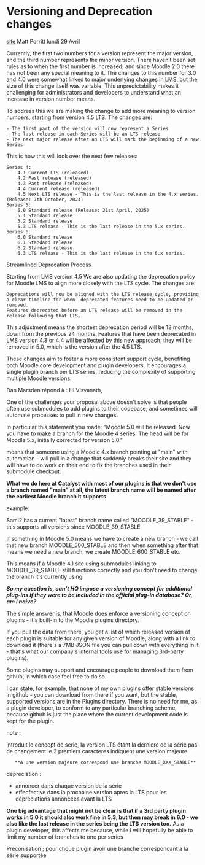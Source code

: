 # Versioning and Deprecation changes

[site](https://moodle.org/mod/forum/discuss.php?d=457946)
Matt Porritt  lundi 29 Avril

Currently, the first two numbers for a version represent the major version, and the third number represents the minor version. There haven’t been set rules as to when the first number is increased, and since Moodle 2.0 there has not been any special meaning to it. The changes to this number for 3.0 and 4.0 were somewhat linked to major underlying changes in LMS, but the size of this change itself was variable. This unpredictability makes it challenging for administrators and developers to understand what an increase in version number means.

To address this we are making the change to add more meaning to version numbers, starting from version 4.5 LTS. The changes are:

    - The first part of the version will now represent a Series
    - The last release in each Series will be an LTS release
    - The next major release after an LTS will mark the beginning of a new Series

This is how this will look over the next few releases:

    Series 4:
        4.1 Current LTS (released)
        4.2 Past release (released)
        4.3 Past release (released)
        4.4 Current release (released)
        4.5 Next LTS release - This is the last release in the 4.x series. (Release: 7th October, 2024)
    Series 5:
        5.0 Standard release (Release: 21st April, 2025)
        5.1 Standard release  
        5.2 Standard release
        5.3 LTS release - This is the last release in the 5.x series.
    Series 6:
        6.0 Standard release
        6.1 Standard release
        6.2 Standard release 
        6.3 LTS release - This is the last release in the 6.x series.

Streamlined Deprecation Process

Starting from LMS version 4.5 We are also updating the deprecation policy for Moodle LMS to align more closely with the LTS cycle. The changes are:

    Deprecations will now be aligned with the LTS release cycle, providing a clear timeline for when  deprecated features need to be updated or removed.
    Features deprecated before an LTS release will be removed in the release following that LTS. 

This adjustment means the shortest deprecation period will be 12 months, down from the previous 24 months. Features that have been deprecated in LMS version 4.3 or 4.4 will be affected by this new approach; they will be removed in 5.0, which is the version after the 4.5 LTS.

These changes aim to foster a more consistent support cycle, benefiting both Moodle core development and plugin developers. It encourages a single plugin branch per LTS series, reducing the complexity of supporting multiple Moodle versions.

Dan Marsden répond à :
Hi Visvanath, 

One of the challenges your proposal above doesn't solve is that people often use submodules to add plugins to their codebase, and sometimes will automate processes to pull in new changes.

In particular this statement you made:
"Moodle 5.0 will be released. Now you have to make a branch for the Moodle 4 series. The head will be for Moodle 5.x, initially corrected for version 5.0."

means that someone using a Moodle 4.x branch pointing at "main" with automation - will pull in a change that suddenly breaks their site and they will have to do work on their end to fix the branches used in their submodule checkout.

**What we do here at Catalyst with most of our plugins is that we don't use a branch named "main" at all, the latest branch name will be named after the earliest Moodle branch it supports.**

example:

Saml2 has a current "latest" branch name called "MOODLE_39_STABLE" - this supports all versions since MOODLE_39_STABLE

If something in Moodle 5.0 means we have to create a new branch - we call that new branch MOODLE_500_STABLE and then when something after that means we need a new branch, we create MOODLE_600_STABLE etc.

This means if a Moodle 4.1 site using submodules linking to MOODLE_39_STABLE still functions correctly and you don't need to change the branch it's currently using.


***So my question is, can't HQ impose a versioning concept for additional plug-ins if they were to be included in the official plug-in database? Or, am I naive?***

The simple answer is, that Moodle does enforce a versioning concept on plugins - it's built-in to the Moodle plugins directory.

If you pull the data from there, you get a list of which released version of each plugin is suitable for any given version of Moodle, along with a link to download it (there's a 7MB JSON file you can pull down with everything in it - that's what our company's internal tools use for managing 3rd-party plugins).

Some plugins may support and encourage people to download them from github, in which case feel free to do so.

I can state, for example, that none of my own plugins offer stable versions in github - you can download from there if you want, but the stable, supported versions are in the Plugins directory. There is no need for me, as a plugin developer, to conform to any particular branching scheme, because github is just the place where the current development code is kept for the plugin.


note : 

introduit le concept de serie, la version LTS étant la derniere de la série
       pas de changement le 2 premiers caracteres indiquent une version majeure 

       **A une version majeure correspond une branche MOODLE_XXX_STABLE**
depreciation : 
- annoncer dans chaque version de la série
- effecfective dans la prochaine version apres la LTS pour les dépréciations annoncées avant la LTS 

**One big advantage that might not be clear is that if a 3rd party plugin works in 5.0 it should also work fine in 5.3, but then may break in 6.0 - we also like the last release in the series being the LTS version too.** 
As a plugin developer, this affects me because, while I will hopefully be able to limit my number of branches to one per series

Préconisation ; pour chque plugin avoir une branche correspondant à la série supportée
